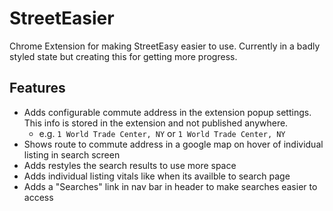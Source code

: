 # StreetEasier

Chrome Extension for making StreetEasy easier to use. Currently in a badly styled state but creating this for getting more progress.

## Features
- Adds configurable commute address in the extension popup settings. This info is stored in the extension and not published anywhere.
  - e.g. `1 World Trade Center, NY` or `1 World Trade Center, NY`
- Shows route to commute address in a google map on hover of individual listing in search screen
- Adds restyles the search results to use more space
- Adds individual listing vitals like when its availble to search page
- Adds a "Searches" link in nav bar in header to make searches easier to access
